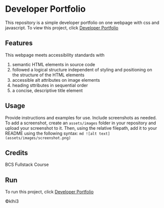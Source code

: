# Developer Portfolio

This repository is a simple developer portfolio on one webpage with css and javascript.
To view this project, click [Developer Portfolio](https://klhi3.github.io/developer-portfolio/)

## Features
This webpage meets accessibility standards with 
1. semantic HTML elements in source code
2. followed a logical structure independent of styling and positioning on the structure of the HTML elements
3. accessible alt attributes on image elements
4. heading sttributes in sequential order
5. a concise, descriptive title element


## Usage
Provide instructions and examples for use. Include screenshots as needed.
To add a screenshot, create an `assets/images` folder in your repository and upload your screenshot to it. Then, using the relative filepath, add it to your README using the following syntax:
    ```md
    ![alt text](assets/images/screenshot.png)
    ```
    
## Credits
BCS Fullstack Course 

## Run
To run this project, click [Developer Portfolio](https://klhi3.github.io/developer-portfolio/)


:copyright:klhi3

